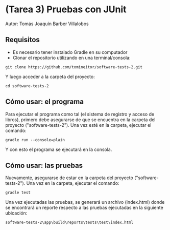 # (Tarea 3) Pruebas con JUnit
Autor: Tomás Joaquín Barber Villalobos

## Requisitos
- Es necesario tener instalado Gradle en su computador
- Clonar el repositorio utilizando en una terminal/consola:
```
git clone https://github.com/tomineitor/software-tests-2.git
```
Y luego acceder a la carpeta del proyecto:
```
cd software-tests-2
```

## Cómo usar: el programa
Para ejecutar el programa como tal (el sistema de registro y acceso de libros), primero debe asegurarse de que se encuentra en 
la carpeta del proyecto ("software-tests-2").
Una vez esté en la carpeta, ejecutar el comando:
```
gradle run --console=plain
```
Y con esto el programa se ejecutará en la consola.

## Cómo usar: las pruebas
Nuevamente, asegurarse de estar en la carpeta del proyecto ("software-tests-2").
Una vez en la carpeta, ejecutar el comando:
```
gradle test
```
Una vez ejecutadas las pruebas, se generará un archivo (index.html) donde se encontrará un reporte respecto a las pruebas ejecutadas en la siguiente ubicación:
```
software-tests-2\app\build\reports\tests\test\index.html
```
